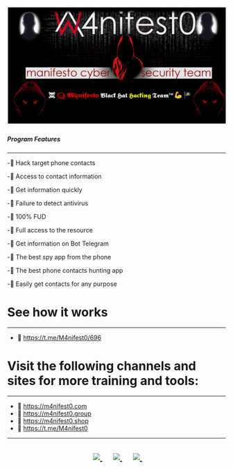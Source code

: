 # ![Locations](https://github.com/M4nifest0/M4nifest0_WhatsApp/blob/master/s.png) 


##### Program Features
----------------------

-📍 Hack target phone contacts

-📍 Access to contact information

-📍 Get information quickly

-📍 Failure to detect antivirus

-📍 100% FUD

-📍 Full access to the resource

-📍 Get information on Bot Telegram

-📍 The best spy app from the phone

-📍 The best phone contacts hunting app

-📍 Easily get contacts for any purpose

# See how it works
----------------------
- 🤡  https://t.me/M4nifest0/696

# Visit the following channels and sites for more training and tools:
----------------------
- 🔞 https://m4nifest0.com
- 🔞 https://m4nifest0.group
- 🔞 https://m4nifest0.shop
- 🔞 https://t.me/M4nifest0

----------------------

<h2>
<p align="center">	
</a>&nbsp;&nbsp;&nbsp;&nbsp;
	<a href="https://t.me/M4nifest0">
		<img src="https://img.shields.io/badge/Telegram-%23000000.svg?&style=for-the-badge&logo=Telegram&logoColor=white" />
	</a>&nbsp;&nbsp;&nbsp;&nbsp;
	<a href="https://twitter.com/_M4nifest0_">
		<img src="https://img.shields.io/badge/twitter-%231DA1F2.svg?&style=for-the-badge&logo=twitter&logoColor=white" />
	</a>&nbsp;&nbsp;&nbsp;&nbsp;
	<a href="https://m4nifest0.com">
		<img src="https://img.shields.io/badge/WebSite-%234A154B.svg?&style=for-the-badge&logo=slack&logoColor=white" />
	</a>&nbsp;&nbsp;&nbsp;&nbsp;
</p>
